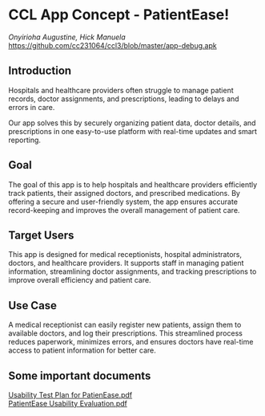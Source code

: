 # **CCL App Concept - PatientEase!**

*Onyirioha Augustine, Hick Manuela* <br/>
https://github.com/cc231064/ccl3/blob/master/app-debug.apk

## Introduction 
Hospitals and healthcare providers often struggle to manage patient records, doctor assignments, and prescriptions, leading to delays and errors in care. 

Our app solves this by securely organizing patient data, doctor details, and prescriptions in one easy-to-use platform with real-time updates and smart reporting. 

## Goal 
The goal of this app is to help hospitals and healthcare providers efficiently track patients, their assigned doctors, and prescribed medications. By offering a secure and user-friendly system, the app ensures accurate record-keeping and improves the overall management of patient care. 

## Target Users 
This app is designed for medical receptionists, hospital administrators, doctors, and healthcare providers. It supports staff in managing patient information, streamlining doctor assignments, and tracking prescriptions to improve overall efficiency and patient care. 

## Use Case 
A medical receptionist can easily register new patients, assign them to available doctors, and log their prescriptions. This streamlined process reduces paperwork, minimizes errors, and ensures doctors have real-time access to patient information for better care. 

## Some important documents
[Usability Test Plan for PatienEase.pdf](https://github.com/user-attachments/files/18475626/Usability.Test.Plan.for.PatienEase.pdf) <br/>
[PatientEase Usability Evaluation.pdf](https://github.com/user-attachments/files/18550064/PatientEase.Usability.Evaluation.pdf)



